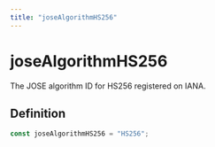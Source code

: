 ```yaml
---
title: "joseAlgorithmHS256"
---
```


# joseAlgorithmHS256

The JOSE algorithm ID for HS256 registered on IANA.

## Definition

```ts
const joseAlgorithmHS256 = "HS256";
```
